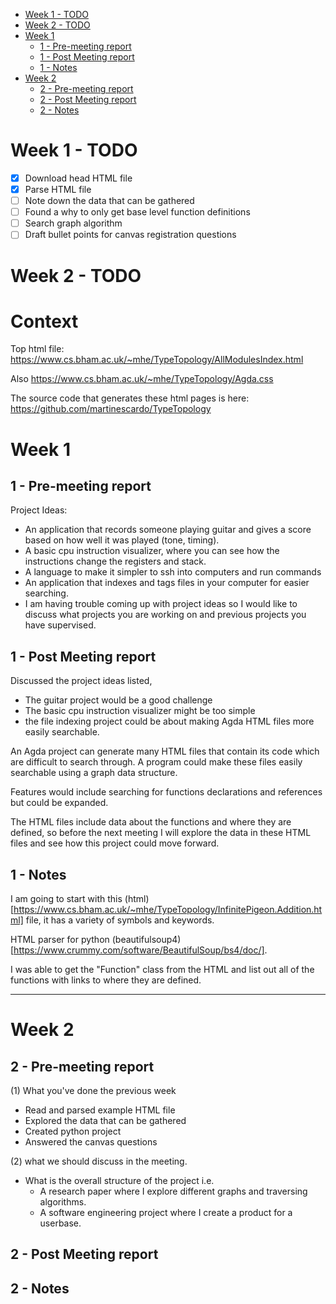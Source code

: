 <!--toc:start-->
- [Week 1 - TODO](#week-1-todo)
- [Week 2 - TODO](#week-2-todo)
- [Week 1](#week-1)
  - [1 - Pre-meeting report](#1-pre-meeting-report)
  - [1 - Post Meeting report](#1-post-meeting-report)
  - [1 - Notes](#1-notes)
- [Week 2](#week-2)
  - [2 - Pre-meeting report](#2-pre-meeting-report)
  - [2 - Post Meeting report](#2-post-meeting-report)
  - [2 - Notes](#2-notes)
<!--toc:end-->

# Week 1 - TODO
- [X] Download head HTML file
- [X] Parse HTML file
- [ ] Note down the data that can be gathered
- [ ] Found a why to only get base level function definitions
- [ ] Search graph algorithm
- [ ] Draft bullet points for canvas registration questions

# Week 2 - TODO

# Context

Top html file: https://www.cs.bham.ac.uk/~mhe/TypeTopology/AllModulesIndex.html
 
Also https://www.cs.bham.ac.uk/~mhe/TypeTopology/Agda.css
 
The source code that generates these html pages is here:
https://github.com/martinescardo/TypeTopology

# Week 1
## 1 - Pre-meeting report

Project Ideas:
- An application that records someone playing guitar and gives a score based on
  how well it was played (tone, timing).
- A basic cpu instruction visualizer, where you can see how the instructions
  change the registers and stack.
- A language to make it simpler to ssh into computers and run commands
- An application that indexes and tags files in your computer for easier
  searching.
- I am having trouble coming up with project ideas so I would like to discuss
  what projects you are working on and previous projects you have supervised.
 
## 1 - Post Meeting report

Discussed the project ideas listed,
 
- The guitar project would be a good challenge
- The basic cpu instruction visualizer might be too simple
- the file indexing project could be about making Agda HTML files more easily
  searchable.
 
An Agda project can generate many HTML files that contain its code which are
difficult to search through. A program could make these files easily searchable
using a graph data structure.
 
Features would include searching for functions declarations and references but
could be expanded.

The HTML files include data about the functions and where they are defined, so
before the next meeting I will explore the data in these HTML files and see how
this project could move forward.
 
## 1 - Notes

I am going to start with this
(html)[https://www.cs.bham.ac.uk/~mhe/TypeTopology/InfinitePigeon.Addition.html]
file, it has a variety of symbols and keywords.

HTML parser for python
(beautifulsoup4)[https://www.crummy.com/software/BeautifulSoup/bs4/doc/].

I was able to get the "Function" class from the HTML and list out all of the
functions with links to where they are defined.

---

# Week 2

## 2 - Pre-meeting report
(1) What you've done the previous week
- Read and parsed example HTML file
- Explored the data that can be gathered
- Created python project
- Answered the canvas questions

(2) what we should discuss in the meeting.
- What is the overall structure of the project i.e.
  - A research paper where I explore different graphs and traversing
    algorithms.
  - A software engineering project where I create a product for a userbase.

 
## 2 - Post Meeting report

## 2 - Notes
